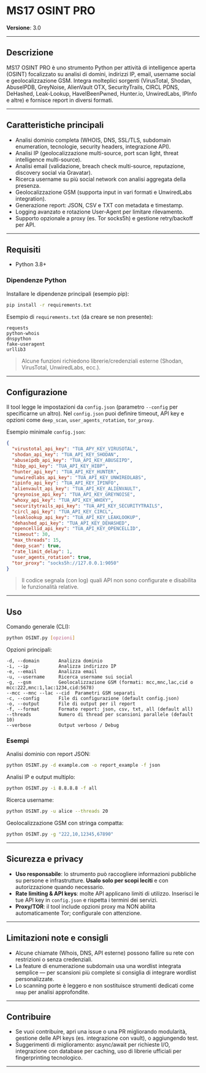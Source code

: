 # MS17 OSINT PRO

**Versione**: 3.0  

---

## Descrizione
MS17 OSINT PRO è uno strumento Python per attività di intelligence aperta (OSINT) focalizzato su analisi di domini, indirizzi IP, email, username social e geolocalizzazione GSM. Integra molteplici sorgenti (VirusTotal, Shodan, AbuseIPDB, GreyNoise, AlienVault OTX, SecurityTrails, CIRCL PDNS, DeHashed, Leak-Lookup, HaveIBeenPwned, Hunter.io, UnwiredLabs, IPInfo e altre) e fornisce report in diversi formati.


---

## Caratteristiche principali
- Analisi dominio completa (WHOIS, DNS, SSL/TLS, subdomain enumeration, tecnologie, security headers, integrazione API).
- Analisi IP (geolocalizzazione multi-source, port scan light, threat intelligence multi-source).
- Analisi email (validazione, breach check multi-source, reputazione, discovery social via Gravatar).
- Ricerca username su più social network con analisi aggregata della presenza.
- Geolocalizzazione GSM (supporta input in vari formati e UnwiredLabs integration).
- Generazione report: JSON, CSV e TXT con metadata e timestamp.
- Logging avanzato e rotazione User-Agent per limitare rilevamento.
- Supporto opzionale a proxy (es. Tor socks5h) e gestione retry/backoff per API.

---

## Requisiti
- Python 3.8+

### Dipendenze Python
Installare le dipendenze principali (esempio pip):

```bash
pip install -r requirements.txt
```

Esempio di `requirements.txt` (da creare se non presente):
```
requests
python-whois
dnspython
fake-useragent
urllib3
```

> Alcune funzioni richiedono librerie/credenziali esterne (Shodan, VirusTotal, UnwiredLabs, ecc.).

---

## Configurazione
Il tool legge le impostazioni da `config.json` (parametro `--config` per specificarne un altro). Nel `config.json` puoi definire timeout, API key e opzioni come `deep_scan`, `user_agents_rotation`, `tor_proxy`.

Esempio minimale `config.json`:

```json
{
  "virustotal_api_key": "TUA_APY_KEY_VIRUSOTAL",
  "shodan_api_key": "TUA_API_KEY_SHODAN",
  "abuseipdb_api_key": "TUA_API_KEY_ABUSEIPD",
  "hibp_api_key": "TUA_API_KEY_HIBP",
  "hunter_api_key": "TUA_API_KEY_HUNTER",
  "unwiredlabs_api_key": "TUA_API_KEY_UNWIREDLABS",
  "ipinfo_api_key": "TUA_API_KEY_IPINFO",
  "alienvault_api_key": "TUA_API_KEY_ALIENVAULT",
  "greynoise_api_key": "TUA_API_KEY_GREYNOISE",
  "whoxy_api_key": "TUA_API_KEY_WHOXY",
  "securitytrails_api_key": "TUA_API_KEY_SECURITYTRAILS",
  "circl_api_key": "TUA_API_KEY_CIRCL",
  "leaklookup_api_key": "TUA_API_KEY_LEAKLOOKUP",
  "dehashed_api_key": "TUA_API_KEY_DEHASHED",
  "opencellid_api_key": "TUA_API_KEY_OPENCELLID",
  "timeout": 30,
  "max_threads": 15,
  "deep_scan": true,
  "rate_limit_delay": 1,
  "user_agents_rotation": true,
  "tor_proxy": "socks5h://127.0.0.1:9050"
}
```

> Il codice segnala (con log) quali API non sono configurate e disabilita le funzionalità relative.

---

## Uso
Comando generale (CLI):

```bash
python OSINT.py [opzioni]
```

Opzioni principali:
```
-d, --domain       Analizza dominio
-i, --ip           Analizza indirizzo IP
-e, --email        Analizza email
-u, --username     Ricerca username sui social
-g, --gsm          Geolocalizzazione GSM (formati: mcc,mnc,lac,cid o mcc:222,mnc:1,lac:1234,cid:5678)
--mcc --mnc --lac --cid  Parametri GSM separati
-c, --config       File di configurazione (default config.json)
-o, --output       File di output per il report
-f, --format       Formato report: json, csv, txt, all (default all)
--threads          Numero di thread per scansioni parallele (default 10)
--verbose          Output verboso / Debug
```

### Esempi
Analisi dominio con report JSON:

```bash
python OSINT.py -d example.com -o report_example -f json
```

Analisi IP e output multiplo:

```bash
python OSINT.py -i 8.8.8.8 -f all
```

Ricerca username:

```bash
python OSINT.py -u alice --threads 20
```

Geolocalizzazione GSM con stringa compatta:

```bash
python OSINT.py -g "222,10,12345,67890"
```

---

## Sicurezza e privacy
- **Uso responsabile**: lo strumento può raccogliere informazioni pubbliche su persone e infrastrutture. **Usalo solo per scopi leciti** e con autorizzazione quando necessario.
- **Rate limiting & API keys**: molte API applicano limiti di utilizzo. Inserisci le tue API key in `config.json` e rispetta i termini dei servizi.
- **Proxy/TOR**: il tool include opzioni proxy ma NON abilita automaticamente Tor; configurale con attenzione.

---

## Limitazioni note e consigli
- Alcune chiamate (Whois, DNS, API esterne) possono fallire su rete con restrizioni o senza credenziali.
- La feature di enumerazione subdomain usa una wordlist integrata semplice — per scansioni più complete si consiglia di integrare wordlist personalizzate.
- Lo scanning porte è leggero e non sostituisce strumenti dedicati come `nmap` per analisi approfondite.

---

## Contribuire
- Se vuoi contribuire, apri una issue o una PR migliorando modularità, gestione delle API keys (es. integrazione con vault), o aggiungendo test.
- Suggerimenti di miglioramento: async/await per richieste I/O, integrazione con database per caching, uso di librerie ufficiali per fingerprinting tecnologico.

---

